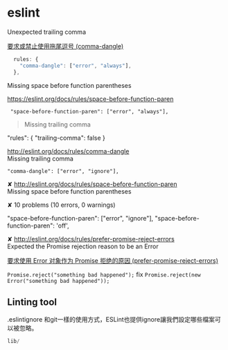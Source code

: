 # eslint


Unexpected trailing comma

[要求或禁止使用拖尾逗号 (comma-dangle)](http://eslint.cn/docs/rules/comma-dangle)

```js
  rules: {
    "comma-dangle": ["error", "always"],
  },
```

Missing space before function parentheses

https://eslint.org/docs/rules/space-before-function-paren

` "space-before-function-paren": ["error", "always"],`

> Missing trailing comma

"rules": { "trailing-comma": false }

http://eslint.org/docs/rules/comma-dangle                
Missing trailing comma

`"comma-dangle": ["error", "ignore"],`

✘  http://eslint.org/docs/rules/space-before-function-paren  
Missing space before function parentheses

✘ 10 problems (10 errors, 0 warnings)

"space-before-function-paren": ["error", "ignore"],
"space-before-function-paren": 'off',

  ✘  http://eslint.org/docs/rules/prefer-promise-reject-errors  
Expected the Promise rejection reason to be an Error

[要求使用 Error 对象作为 Promise 拒绝的原因 (prefer-promise-reject-errors)](https://cn.eslint.org/docs/rules/prefer-promise-reject-errors)

`Promise.reject("something bad happened");` fix
`Promise.reject(new Error("something bad happened"));`

## Linting tool

 .eslintignore
和git一樣的使用方式，ESLint也提供ignore讓我們設定哪些檔案可以被忽略。

```js
lib/
```